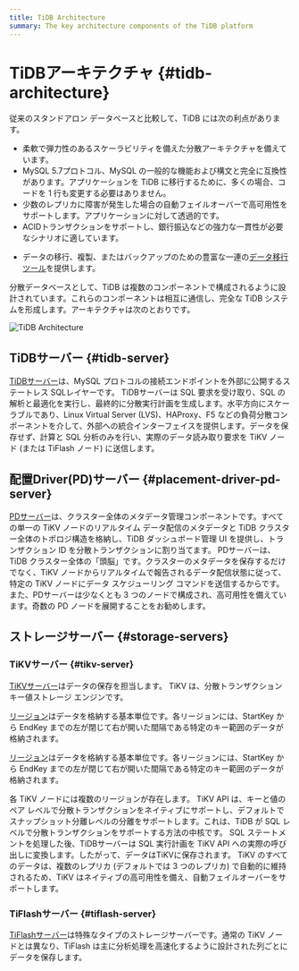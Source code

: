 ```yaml
---
title: TiDB Architecture
summary: The key architecture components of the TiDB platform
---
```


# TiDBアーキテクチャ {#tidb-architecture}

従来のスタンドアロン データベースと比較して、TiDB には次の利点があります。

-   柔軟で弾力性のあるスケーラビリティを備えた分散アーキテクチャを備えています。
-   MySQL 5.7プロトコル、MySQL の一般的な機能および構文と完全に互換性があります。アプリケーションを TiDB に移行するために、多くの場合、コードを 1 行も変更する必要はありません。
-   少数のレプリカに障害が発生した場合の自動フェイルオーバーで高可用性をサポートします。アプリケーションに対して透過的です。
-   ACIDトランザクションをサポートし、銀行振込などの強力な一貫性が必要なシナリオに適しています。

<CustomContent platform="tidb">

-   データの移行、複製、またはバックアップのための豊富な一連の[データ移行ツール](/migration-overview.md)を提供します。

</CustomContent>

分散データベースとして、TiDB は複数のコンポーネントで構成されるように設計されています。これらのコンポーネントは相互に通信し、完全な TiDB システムを形成します。アーキテクチャは次のとおりです。

![TiDB Architecture](https://docs-download.pingcap.com/media/images/docs/tidb-architecture-v3.1.png)

## TiDBサーバー {#tidb-server}

[TiDBサーバー](/tidb-computing.md)は、MySQL プロトコルの接続エンドポイントを外部に公開するステートレス SQLレイヤーです。 TiDBサーバーは SQL 要求を受け取り、SQL の解析と最適化を実行し、最終的に分散実行計画を生成します。水平方向にスケーラブルであり、Linux Virtual Server (LVS)、HAProxy、F5 などの負荷分散コンポーネントを介して、外部への統合インターフェイスを提供します。データを保存せず、計算と SQL 分析のみを行い、実際のデータ読み取り要求を TiKV ノード (または TiFlash ノード) に送信します。

## 配置Driver(PD)サーバー {#placement-driver-pd-server}

[PDサーバー](/tidb-scheduling.md)は、クラスター全体のメタデータ管理コンポーネントです。すべての単一の TiKV ノードのリアルタイム データ配信のメタデータと TiDB クラスター全体のトポロジ構造を格納し、TiDB ダッシュボード管理 UI を提供し、トランザクション ID を分散トランザクションに割り当てます。 PDサーバーは、TiDB クラスター全体の「頭脳」です。クラスターのメタデータを保存するだけでなく、TiKV ノードからリアルタイムで報告されるデータ配信状態に従って、特定の TiKV ノードにデータ スケジューリング コマンドを送信するからです。また、PDサーバーは少なくとも 3 つのノードで構成され、高可用性を備えています。奇数の PD ノードを展開することをお勧めします。

## ストレージサーバー {#storage-servers}

### TiKVサーバー {#tikv-server}

[TiKVサーバー](/tidb-storage.md)はデータの保存を担当します。 TiKV は、分散トランザクション キー値ストレージ エンジンです。

<CustomContent platform="tidb">

[リージョン](/glossary.md#regionpeerraft-group)はデータを格納する基本単位です。各リージョンには、StartKey から EndKey までの左が閉じて右が開いた間隔である特定のキー範囲のデータが格納されます。

</CustomContent>

<CustomContent platform="tidb-cloud">

[リージョン](/tidb-cloud/tidb-cloud-glossary.md#region)はデータを格納する基本単位です。各リージョンには、StartKey から EndKey までの左が閉じて右が開いた間隔である特定のキー範囲のデータが格納されます。

</CustomContent>

各 TiKV ノードには複数のリージョンが存在します。 TiKV API は、キーと値のペア レベルで分散トランザクションをネイティブにサポートし、デフォルトでスナップショット分離レベルの分離をサポートします。これは、TiDB が SQL レベルで分散トランザクションをサポートする方法の中核です。 SQL ステートメントを処理した後、TiDBサーバーは SQL 実行計画を TiKV API への実際の呼び出しに変換します。したがって、データはTiKVに保存されます。 TiKV のすべてのデータは、複数のレプリカ (デフォルトでは 3 つのレプリカ) で自動的に維持されるため、TiKV はネイティブの高可用性を備え、自動フェイルオーバーをサポートします。

### TiFlashサーバー {#tiflash-server}

[TiFlashサーバー](/tiflash/tiflash-overview.md)は特殊なタイプのストレージサーバーです。通常の TiKV ノードとは異なり、TiFlash は主に分析処理を高速化するように設計された列ごとにデータを保存します。
